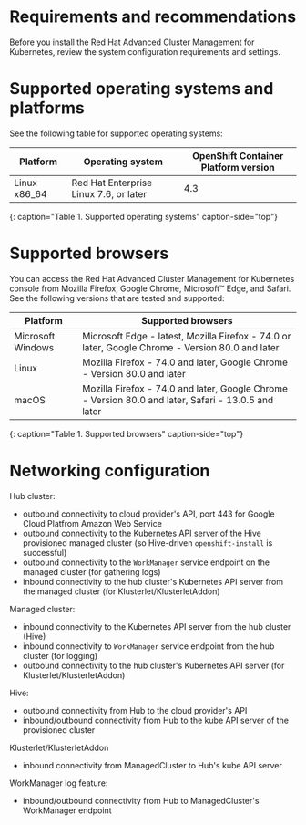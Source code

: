 # Requirements and recommendations

Before you install the Red Hat Advanced Cluster Management for Kubernetes, review the system configuration requirements and settings.

# Supported operating systems and platforms

See the following table for supported operating systems:

|Platform|Operating system| OpenShift Container Platform version
|--------|----------------|---|
|   Linux x86_64       | Red Hat Enterprise Linux 7.6, or later | 4.3 |
{: caption="Table 1. Supported operating systems" caption-side="top"}

# Supported browsers

You can access the Red Hat Advanced Cluster Management for Kubernetes console from Mozilla Firefox, Google Chrome, Microsoft™ Edge, and Safari. See the following versions that are tested and supported:


|Platform|Supported browsers|
|--------|------------------|
|Microsoft Windows|Microsoft Edge - latest, Mozilla Firefox - 74.0 or later, Google Chrome - Version 80.0 and later|
|Linux |Mozilla Firefox - 74.0 and later, Google Chrome - Version 80.0 and later|
|macOS|Mozilla Firefox - 74.0 and later, Google Chrome - Version 80.0 and later, Safari - 13.0.5 and later|
{: caption="Table 1. Supported browsers" caption-side="top"}

# Networking configuration

Hub cluster:
- outbound connectivity to cloud provider's API, port 443 for Google Cloud Platfrom Amazon Web Service
- outbound connectivity to the Kubernetes API server of the Hive provisioned managed cluster (so Hive-driven `openshift-install` is successful)
- outbound connectivity to the `WorkManager` service endpoint on the managed cluster (for gathering logs)
- inbound connectivity to the hub cluster's Kubernetes API server from the managed cluster (for Klusterlet/KlusterletAddon)

Managed cluster:
- inbound connectivity to the Kubernetes API server from the hub cluster (Hive)
- inbound connectivity to `WorkManager` service endpoint from the hub cluster (for logging)
- outbound connectivity to the hub cluster's Kubernetes API server (for Klusterlet/KlusterletAddon)

Hive:
- outbound connectivity from Hub to the cloud provider's API
- inbound/outbound connectivity from Hub to the kube API server of the provisioned cluster

Klusterlet/KlusterletAddon
- inbound connectivity from ManagedCluster to Hub's kube API server

WorkManager log feature:
- inbound/outbound connectivity from Hub to ManagedCluster's WorkManager endpoint


